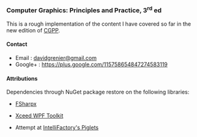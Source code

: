 ### Computer Graphics: Principles and Practice, 3<sup>rd</sup> ed

This is a rough implementation of the content I have covered so far in the new edition of [CGPP](http://cgpp.net/about.xml).

#### Contact

* Email   : davidgrenier@gmail.com
* Google+ : https://plus.google.com/115758654847274583119

#### Attributions

Dependencies through NuGet package restore on the following libraries:

* [FSharpx](https://github.com/fsharp/fsharpx)
* [Xceed WPF Toolkit](http://wpftoolkit.codeplex.com/)

* Attempt at [IntelliFactory's Piglets](http://www.cs.ru.nl/P.Achten/IFL2013/symposium_proceedings_IFL2013/ifl2013_submission_29.pdf)